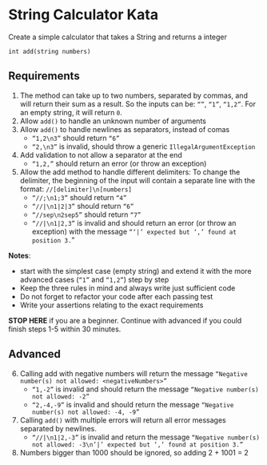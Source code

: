 # String Calculator Kata

Create a simple calculator that takes a String and returns a integer

```
int add(string numbers)
```

## Requirements

1. The method can take up to two numbers, separated by commas, and will return
their sum as a result. So the inputs can be: `“”`, `“1”`, `“1,2”`. For an empty
string, it will return `0`.
2. Allow `add()` to handle an unknown number of arguments
3. Allow `add()` to handle newlines as separators, instead of comas
    * `“1,2\n3”` should return `“6”`
    * `“2,\n3”` is invalid, should throw a generic `IllegalArgumentException`
4. Add validation to not allow a separator at the end
    * `“1,2,”` should return an error (or throw an exception)
5. Allow the add method to handle different delimiters: To change the delimiter,
the beginning of the input will contain a separate line with the format:
`//[delimiter]\n[numbers]`
    * `“//;\n1;3”` should return `“4”`
    * `“//|\n1|2|3”` should return `“6”`
    * `“//sep\n2sep5”` should return `“7”`
    * `“//|\n1|2,3”` is invalid and should return an error (or throw an
    exception) with the message `“‘|’ expected but ‘,’ found at position 3.`”

**Notes**:
* start with the simplest case (empty string) and extend it with the more
advanced cases (`“1”` and `“1,2”`) step by step
* Keep the three rules in mind and always write just sufficient code
* Do not forget to refactor your code after each passing test
* Write your assertions relating to the exact requirements

**STOP HERE** if you are a beginner. Continue with advanced if you could finish
steps 1-5 within 30 minutes.

## Advanced

6. Calling add with negative numbers will return the message `“Negative number(s)
not allowed: <negativeNumbers>”`
    * `“1,-2”` is invalid and should return the message `“Negative number(s)
   not allowed: -2”`
    * `“2,-4,-9”` is invalid and should return the message `“Negative number(s)
   not allowed: -4, -9”`
7. Calling `add()` with multiple errors will return all error messages separated
by newlines.
    * `“//|\n1|2,-3”` is invalid and return the message `“Negative number(s) not
   allowed: -3\n’|’ expected but ‘,’ found at position 3.”`
8. Numbers bigger than 1000 should be ignored, so adding 2 + 1001 = 2